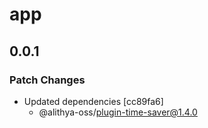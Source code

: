 # app

## 0.0.1

### Patch Changes

- Updated dependencies [cc89fa6]
  - @alithya-oss/plugin-time-saver@1.4.0
